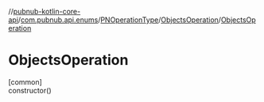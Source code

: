 //[pubnub-kotlin-core-api](../../../../index.md)/[com.pubnub.api.enums](../../index.md)/[PNOperationType](../index.md)/[ObjectsOperation](index.md)/[ObjectsOperation](-objects-operation.md)

# ObjectsOperation

[common]\
constructor()

